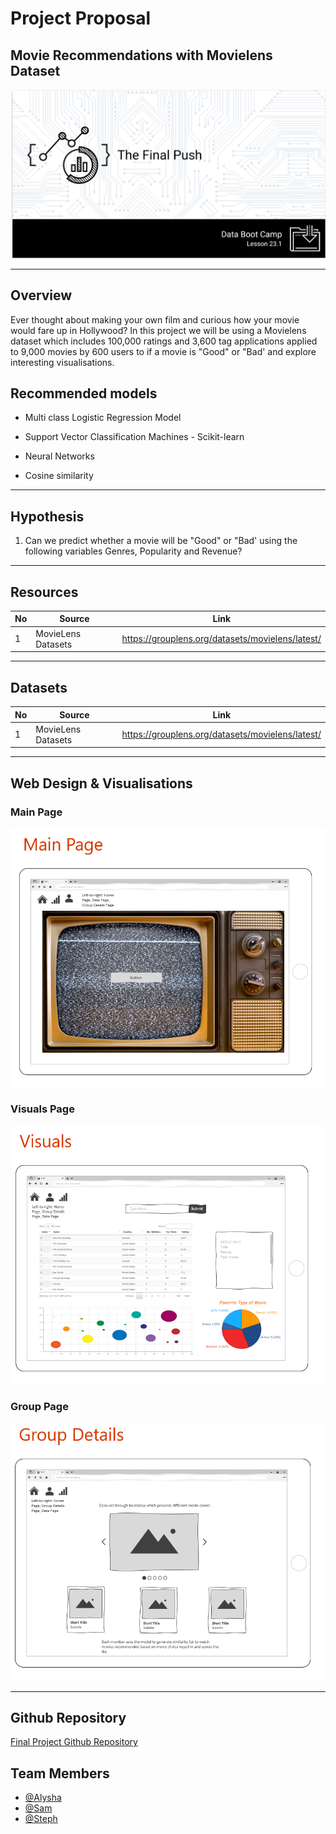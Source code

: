 # Project Proposal

## Movie Recommendations with Movielens Dataset

![05_finalprojectproposal](https://github.com/alysnow/Final-Project/blob/main/Images/05_finalprojectproposal.PNG)

- - -

## Overview

Ever thought about making your own film and curious how your movie would fare up in Hollywood? In this project we will be using a Movielens dataset which includes 100,000 ratings and 3,600 tag applications applied to 9,000 movies by 600 users to if a movie is "Good" or "Bad' and explore interesting visualisations.

## Recommended models

* Multi class Logistic Regression Model

* Support Vector Classification Machines - Scikit-learn

* Neural Networks

* Cosine similarity

- - -

## Hypothesis

1. Can we predict whether a movie will be "Good" or "Bad' using the following variables Genres, Popularity and Revenue?

- - -

## Resources

|No|Source|Link|
|-|-|-|
|1|MovieLens Datasets |https://grouplens.org/datasets/movielens/latest/|

- - -

## Datasets

|No|Source|Link|
|-|-|-|
|1|MovieLens Datasets |https://grouplens.org/datasets/movielens/latest/|

- - -

## Web Design & Visualisations

### Main Page
![visualisation-idea](https://github.com/alysnow/Final-Project/blob/main/Images/mainpage.PNG)

### Visuals Page
![visualisation-idea](https://github.com/alysnow/Final-Project/blob/main/Images/visuals.PNG)

### Group Page
![visualisation-idea](https://github.com/alysnow/Final-Project/blob/main/Images/group.PNG)

- - -

## Github Repository

[Final Project Github Repository](https://github.com/alysnow/Final-Project) 


## Team Members

- [@Alysha](https://github.com/alysnow)
- [@Sam](https://github.com/SamanthaVanWyngaarden)
- [@Steph](https://github.com/sSalvs)
